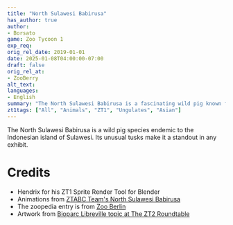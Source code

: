 ```yaml
---
title: "North Sulawesi Babirusa"
has_author: true
author: 
- Borsato
game: Zoo Tycoon 1
exp_req:
orig_rel_date: 2019-01-01
date: 2025-01-08T04:00:00-07:00
draft: false
orig_rel_at: 
- ZooBerry
alt_text: 
languages:
- English
summary: "The North Sulawesi Babirusa is a fascinating wild pig known for its unique upward-curving tusks."
zt1tags: ["All", "Animals", "ZT1", "Ungulates", "Asian"]
---
```


The North Sulawesi Babirusa is a wild pig species endemic to the Indonesian island of Sulawesi. Its unusual tusks make it a standout in any exhibit.

# Credits

- Hendrix for his ZT1 Sprite Render Tool for Blender  
- Animations from [ZTABC Team's North Sulawesi Babirusa](http://zt2downloadlibrary.wikia.com/wiki/North_Sulawesi_Babirusa_(ZTABC_Team))  
- The zoopedia entry is from [Zoo Berlin](https://www.zoo-berlin.de/en/species-conservation/worldwide/north-sulawesi-babirusa)  
- Artwork from [Bioparc Libreville topic at The ZT2 Roundtable](https://thezt2roundtable.com/bioparc-libreville-temple-trail-t9974-s60.html)
